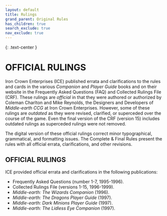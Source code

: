 ```yaml
---
layout: default
title: Rulings
grand_parent: Original Rules
has_children: true
search_exclude: true
nav_exclude: true
---
```


{: .text-center }
# OFFICIAL RULINGS

Iron Crown Enterprises (ICE) published errata and clarifications to the rules and cards in the various _Companion_ and _Player Guide_ books and on their website in the Frequently Asked Questions (FAQ) and Collected Rulings File (CRF). These rulings are _official_ in that they were authored or authorized by Coleman Charlton and Mike Reynolds, the Designers and Developers of _Middle-earth CCG_ at Iron Crown Enterprises. However, some of these rulings are _outdated_ as they were revised, clarified, or superceded over the course of the game. Even the final version of the CRF (version 15) includes outdated rulings as superceded rulings were not removed. 

The digital version of these official rulings correct minor typographical, grammatical, and formatting issues. The Complete & Final Rules present the rules with all official errata, clarifications, and other revisions.

## OFFICIAL RULINGS

ICE provided official errata and clarifications in the following publications:

 - Frequently Asked Questions (number 1-7, 1995-1996).
 - Collected Rulings File (versions 1-15, 1996-1999).
 - _Middle-earth: The Wizards Companion_ (1996).
 - _Middle-earth: The Dragons Player Guide_ (1997).
 - _Middle-earth: Dark Minions Player Guide_ (1997).
 - _Middle-earth: The Lidless Eye Companion_ (1997).

